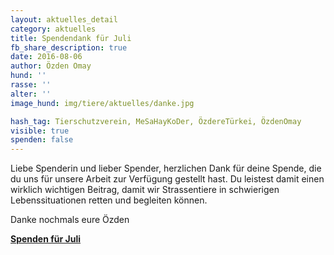 ```yaml
---
layout: aktuelles_detail
category: aktuelles
title: Spendendank für Juli
fb_share_description: true
date: 2016-08-06
author: Özden Omay
hund: ''
rasse: ''
alter: ''
image_hund: img/tiere/aktuelles/danke.jpg

hash_tag: Tierschutzverein, MeSaHayKoDer, ÖzdereTürkei, ÖzdenOmay
visible: true
spenden: false
---
```




Liebe Spenderin und lieber Spender,
herzlichen Dank für deine Spende, die du uns für unsere Arbeit zur Verfügung gestellt hast. Du leistest damit einen wirklich wichtigen Beitrag, damit wir Strassentiere in schwierigen Lebenssituationen retten und begleiten können.

Danke nochmals
eure Özden


<a href="{{ site.baseurl }}/spenden/spender.html" ><b>Spenden für Juli</b></a>